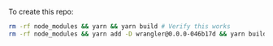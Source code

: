 To create this repo:

```bash
rm -rf node_modules && yarn && yarn build # Verify this works
rm -rf node_modules && yarn add -D wrangler@0.0.0-046b17d && yarn build # this breaks
```
